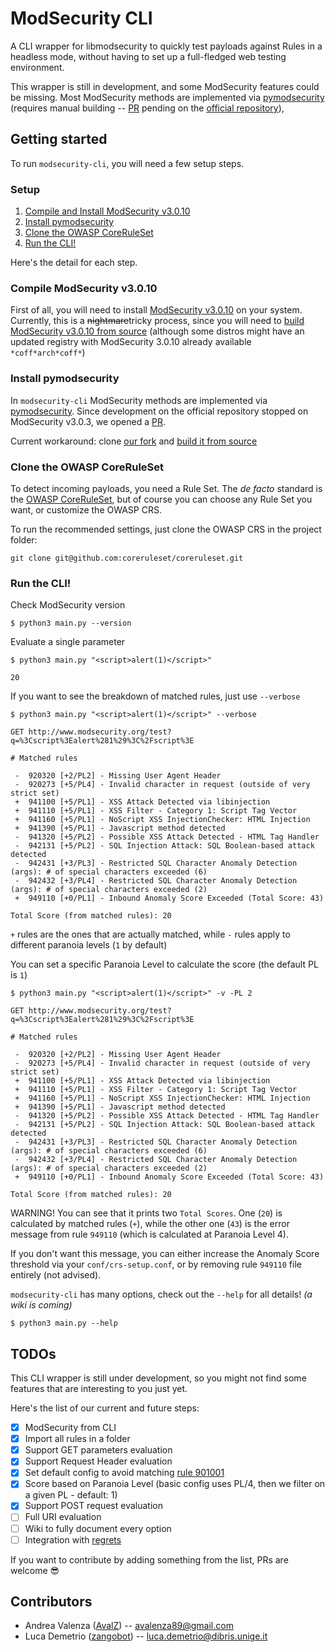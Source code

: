 # ModSecurity CLI

A CLI wrapper for libmodsecurity to quickly test payloads against Rules in a headless mode, without having to set up a full-fledged web testing environment.

This wrapper is still in development, and some ModSecurity features could be missing.
Most ModSecurity methods are implemented via [pymodsecurity](https://github.com/AvalZ/pymodsecurity) (requires manual building -- [PR](https://github.com/pymodsecurity/pymodsecurity/pull/21) pending on the [official repository](https://github.com/pymodsecurity/pymodsecurity)), 

## Getting started

To run `modsecurity-cli`, you will need a few setup steps.

### Setup

1. [Compile and Install ModSecurity v3.0.10](#compile-modsecurity-v3010)
1. [Install pymodsecurity](#install-pymodsecurity)
1. [Clone the OWASP CoreRuleSet](#clone-the-owasp-coreruleset)
1. [Run the CLI!](#run-the-cli)

Here's the detail for each step.

### Compile ModSecurity v3.0.10 

First of all, you will need to install [ModSecurity v3.0.10](https://github.com/SpiderLabs/ModSecurity/releases/tag/v3.0.10) on your system.
Currently, this is a ~~nightmare~~tricky process, since you will need to [build ModSecurity v3.0.10 from source](https://github.com/SpiderLabs/ModSecurity/wiki/Compilation-recipes-for-v3.x)
(although some distros might have an updated registry with ModSecurity 3.0.10 already available `*coff*arch*coff*`)

### Install pymodsecurity


In `modsecurity-cli` ModSecurity methods are implemented via [pymodsecurity](https://github.com/pymodsecurity/pymodsecurity).
Since development on the official repository stopped on ModSecurity v3.0.3, we opened a [PR](https://github.com/pymodsecurity/pymodsecurity/pull/21).

Current workaround: clone [our fork](https://github.com/AvalZ/pymodsecurity) and [build it from source](https://github.com/AvalZ/pymodsecurity#building-from-source)
 
### Clone the OWASP CoreRuleSet

To detect incoming payloads, you need a Rule Set.
The *de facto* standard is the [OWASP CoreRuleSet](https://github.com/coreruleset/coreruleset), but of course you can choose any Rule Set you want, or customize the OWASP CRS.

To run the recommended settings, just clone the OWASP CRS in the project folder:
```
git clone git@github.com:coreruleset/coreruleset.git
```

### Run the CLI!

Check ModSecurity version

```console
$ python3 main.py --version

```

Evaluate a single parameter

```console
$ python3 main.py "<script>alert(1)</script>"

20
```

If you want to see the breakdown of matched rules, just use `--verbose`

```console
$ python3 main.py "<script>alert(1)</script>" --verbose

GET http://www.modsecurity.org/test?q=%3Cscript%3Ealert%281%29%3C%2Fscript%3E

# Matched rules

 -  920320 [+2/PL2] - Missing User Agent Header
 -  920273 [+5/PL4] - Invalid character in request (outside of very strict set)
 +  941100 [+5/PL1] - XSS Attack Detected via libinjection
 +  941110 [+5/PL1] - XSS Filter - Category 1: Script Tag Vector
 +  941160 [+5/PL1] - NoScript XSS InjectionChecker: HTML Injection
 +  941390 [+5/PL1] - Javascript method detected
 -  941320 [+5/PL2] - Possible XSS Attack Detected - HTML Tag Handler
 -  942131 [+5/PL2] - SQL Injection Attack: SQL Boolean-based attack detected
 -  942431 [+3/PL3] - Restricted SQL Character Anomaly Detection (args): # of special characters exceeded (6)
 -  942432 [+3/PL4] - Restricted SQL Character Anomaly Detection (args): # of special characters exceeded (2)
 +  949110 [+0/PL1] - Inbound Anomaly Score Exceeded (Total Score: 43)

Total Score (from matched rules): 20
```

`+` rules are the ones that are actually matched, while `-` rules apply to different paranoia levels (`1` by default)

You can set a specific Paranoia Level to calculate the score (the default PL is `1`)

```console
$ python3 main.py "<script>alert(1)</script>" -v -PL 2

GET http://www.modsecurity.org/test?q=%3Cscript%3Ealert%281%29%3C%2Fscript%3E

# Matched rules

 -  920320 [+2/PL2] - Missing User Agent Header
 -  920273 [+5/PL4] - Invalid character in request (outside of very strict set)
 +  941100 [+5/PL1] - XSS Attack Detected via libinjection
 +  941110 [+5/PL1] - XSS Filter - Category 1: Script Tag Vector
 +  941160 [+5/PL1] - NoScript XSS InjectionChecker: HTML Injection
 +  941390 [+5/PL1] - Javascript method detected
 -  941320 [+5/PL2] - Possible XSS Attack Detected - HTML Tag Handler
 -  942131 [+5/PL2] - SQL Injection Attack: SQL Boolean-based attack detected
 -  942431 [+3/PL3] - Restricted SQL Character Anomaly Detection (args): # of special characters exceeded (6)
 -  942432 [+3/PL4] - Restricted SQL Character Anomaly Detection (args): # of special characters exceeded (2)
 +  949110 [+0/PL1] - Inbound Anomaly Score Exceeded (Total Score: 43)

Total Score (from matched rules): 20
```

WARNING! You can see that it prints two `Total Scores`. One (`20`) is calculated by matched rules (`+`), while the other one (`43`) is the error message from rule `949110` (which is calculated at Paranoia Level 4).

If you don't want this message, you can either increase the Anomaly Score threshold via your `conf/crs-setup.conf`, or by removing rule `949110` file entirely (not advised).

`modsecurity-cli` has many options, check out the `--help` for all details! *(a wiki is coming)*

```console
$ python3 main.py --help
```

## TODOs

This CLI wrapper is still under development, so you might not find some features that are interesting to you just yet.

Here's the list of our current and future steps:

 - [x] ModSecurity from CLI
 - [x] Import all rules in a folder
 - [x] Support GET parameters evaluation
 - [x] Support Request Header evaluation
 - [x] Set default config to avoid matching [rule 901001](https://github.com/coreruleset/coreruleset/blob/v4.0/dev/rules/REQUEST-901-INITIALIZATION.conf#L54-L63)
 - [x] Score based on Paranoia Level (basic config uses PL/4, then we filter on a given PL - default: 1)
 - [x] Support POST request evaluation
 - [ ] Full URI evaluation
 - [ ] Wiki to fully document every option
 - [ ] Integration with [regrets](https://github.com/AvalZ/regrets)

If you want to contribute by adding something from the list, PRs are welcome :sunglasses:

## Contributors

 - Andrea Valenza ([AvalZ](https://github.com/avalz)) -- avalenza89@gmail.com
 - Luca Demetrio ([zangobot](https://github.com/zangobot)) -- luca.demetrio@dibris.unige.it

